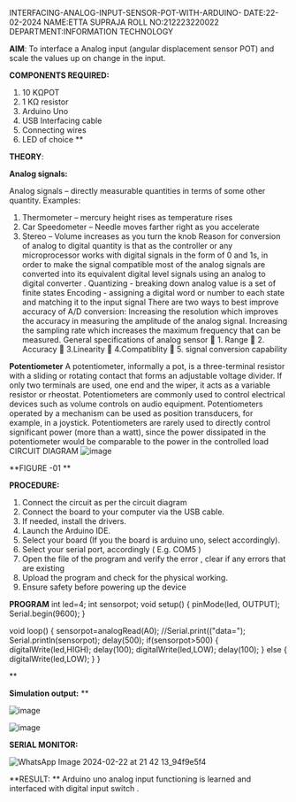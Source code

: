  INTERFACING-ANALOG-INPUT-SENSOR-POT-WITH-ARDUINO-
DATE:22-02-2024
NAME:ETTA SUPRAJA
ROLL NO:212223220022
DEPARTMENT:INFORMATION TECHNOLOGY

**AIM**:  To interface a Analog  input (angular displacement sensor POT) and scale the values up on change in the input.


**COMPONENTS REQUIRED:**
1.	10 KΩPOT
2.	1 KΩ resistor 
3.	Arduino Uno 
4.	USB Interfacing cable 
5.	Connecting wires 
6.	LED of choice 
**


**THEORY**: 

**Analog signals:**

Analog signals – directly measurable quantities in terms of some other quantity.
Examples:
1. Thermometer – mercury height rises as temperature rises
2. Car Speedometer – Needle moves farther right as you accelerate
3. Stereo – Volume increases as you turn the knob
Reason for conversion of analog to digital quantity is that as the controller or any microprocessor works with digital signals in the form of 0 and 1s, in order to make the signal compatible  most of the analog signals are converted into its equivalent digital level signals using an analog to digital converter .
Quantizing - breaking down analog value is a set of finite states
Encoding - assigning a digital word or number to each state and matching it to the input signal
 There are two ways to best improve accuracy of A/D conversion:
Increasing the resolution which improves the accuracy in measuring the amplitude of the analog signal.
Increasing the sampling rate which increases the maximum frequency that can be measured.
General specifications of analog sensor
	1. Range
	2. Accuracy
	3.Linearity
	4.Compatiblity
	5. signal conversion capability

**Potentiometer**
A potentiometer, informally a pot, is a three-terminal resistor with a sliding or rotating contact that forms an adjustable voltage divider. If only two terminals are used, one end and the wiper, it acts as a variable resistor or rheostat.
Potentiometers are commonly used to control electrical devices such as volume controls on audio equipment. Potentiometers operated by a mechanism can be used as position transducers, for example, in a joystick. Potentiometers are rarely used to directly control significant power (more than a watt), since the power dissipated in the potentiometer would be comparable to the power in the controlled load
CIRCUIT DIAGRAM
![image](https://github.com/vasanthkumarch/EXPERIMENT-NO--02-INTERFACING-ANALOG-INPUT-SENSOR-POT-WITH-ARDUINO-/assets/151641352/0538732d-9a0a-4869-a7ca-e42e7a2b67ae)



**FIGURE -01
**

**PROCEDURE:**

1.	Connect the circuit as per the circuit diagram 
2.	Connect the board to your computer via the USB cable.
3.	If needed, install the drivers.
4.	Launch the Arduino IDE.
5.	Select your board (If you the board is arduino uno, select accordingly).
6.	Select your serial port, accordingly ( E.g. COM5 )
7.	Open the file of the program  and verify the error , clear if any errors that are existing 
8.	Upload the program and check for the physical working. 
9.	Ensure safety before powering up the device 



**PROGRAM** 
 int led=4;
int sensorpot;
void setup()
{
  pinMode(led, OUTPUT);
  Serial.begin(9600);
}

void loop()
{
  sensorpot=analogRead(A0);
  //Serial.print(("data=");
  Serial.println(sensorpot);
  delay(500);
  if(sensorpot>500)
  {
    digitalWrite(led,HIGH);
      delay(100);
    digitalWrite(led,LOW);
      delay(100);
}
  else
  {
    digitalWrite(led,LOW);
  }
}
  

**

**Simulation output:** 
**


![image](https://github.com/vasanthkumarch/EXPERIMENT-NO--02-INTERFACING-ANALOG-INPUT-SENSOR-POT-WITH-ARDUINO-/assets/151641352/8f9f2c52-163e-451a-b128-d777e4bb1873)


![image](https://github.com/vasanthkumarch/EXPERIMENT-NO--02-INTERFACING-ANALOG-INPUT-SENSOR-POT-WITH-ARDUINO-/assets/151641352/a8a0afbb-43da-42fc-b8cf-b83ae5268f8b)

**SERIAL MONITOR:**


![WhatsApp Image 2024-02-22 at 21 42 13_94f9e5f4](https://github.com/vasanthkumarch/EXPERIMENT-NO--02-INTERFACING-ANALOG-INPUT-SENSOR-POT-WITH-ARDUINO-/assets/151641352/44af6264-b0c8-4e8f-b784-22a58adb7682)




**RESULT: ** Arduino uno analog input functioning is learned and interfaced with digital input switch .

